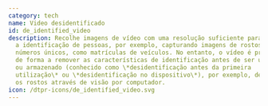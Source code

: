 ```yaml
---
category: tech
name: Video desidentificado
id: de_identified_video
description: Recolhe imagens de vídeo com uma resolução suficiente para permitir
  a identificação de pessoas, por exemplo, capturando imagens de rostos ou
  números únicos, como matrículas de veículos. No entanto, o vídeo é processado
  de forma a remover as características de identificação antes de ser utilizado
  ou armazenado (conhecido como \*desidentificação antes da primeira
  utilização\* ou \*desidentificação no dispositivo\*), por exemplo, desfocando
  os rostos através de visão por computador.
icon: /dtpr-icons/de_identified_video.svg
---
```

